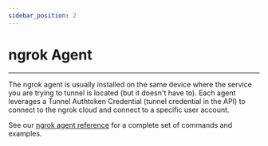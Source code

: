 ```yaml
---
sidebar_position: 2
---
```


# ngrok Agent
--------------------

The ngrok agent is usually installed on the same device where the service you are trying to tunnel is located (but it doesn't have to). Each agent leverages a Tunnel Authtoken Credential (tunnel credential in the API) to connect to the ngrok cloud and connect to a specific user account.

See our [ngrok agent reference](/docs/ngrok-agent) for a complete set of commands and examples.

